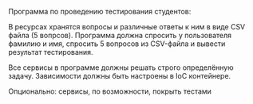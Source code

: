 Программа по проведению тестирования студентов:

В ресурсах хранятся вопросы и различные ответы к
ним в виде CSV файла (5 вопрсов). Программа
должна спросить у пользователя фамилию и имя,
спросить 5 вопросов из CSV-файла и вывести
результат тестирования.

Все сервисы в программе должны решать строго
определённую задачу. Зависимости должны быть
настроены в IoC контейнере.

Опционально: сервисы, по возможности, покрыть
тестами